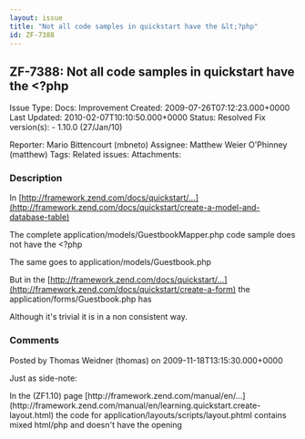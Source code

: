 ```yaml
---
layout: issue
title: "Not all code samples in quickstart have the &lt;?php"
id: ZF-7388
---
```


ZF-7388: Not all code samples in quickstart have the <?php 
-----------------------------------------------------------

 Issue Type: Docs: Improvement Created: 2009-07-26T07:12:23.000+0000 Last Updated: 2010-02-07T10:10:50.000+0000 Status: Resolved Fix version(s): - 1.10.0 (27/Jan/10)
 
 Reporter:  Mario Bittencourt (mbneto)  Assignee:  Matthew Weier O'Phinney (matthew)  Tags: 
 Related issues: 
 Attachments: 
### Description

In [http://framework.zend.com/docs/quickstart/…](http://framework.zend.com/docs/quickstart/create-a-model-and-database-table)

The complete application/models/GuestbookMapper.php code sample does not have the <?php

The same goes to application/models/Guestbook.php

But in the [http://framework.zend.com/docs/quickstart/…](http://framework.zend.com/docs/quickstart/create-a-form) the application/forms/Guestbook.php has

Although it's trivial it is in a non consistent way.

 

 

### Comments

Posted by Thomas Weidner (thomas) on 2009-11-18T13:15:30.000+0000

Just as side-note:

<?php is not allowed for code examples. The manual should not have <?php tags at all.

 

 

Posted by Matthew Weier O'Phinney (matthew) on 2009-11-20T12:55:38.000+0000

This is resolved for the 1.10 release, when the quickstart will be in the manual itself. In the manual, opening and closing tags are not used unless showing mixed HTML/PHP samples.

 

 

Posted by fisharebest (fisharebest) on 2010-02-07T08:08:08.000+0000

<>

In the (ZF1.10) page [http://framework.zend.com/manual/en/…](http://framework.zend.com/manual/en/learning.quickstart.create-layout.html)

the code for application/layouts/scripts/layout.phtml contains mixed html/php and doesn't have the opening <?php

 

 

Posted by Matthew Weier O'Phinney (matthew) on 2010-02-07T10:10:50.000+0000

@fisharebest: this is already corrected in current trunk, and will release with 1.10.1.

 

 
